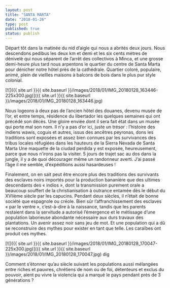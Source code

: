 ```yaml
---
layout: post
title: "SANTA MARTA"
date: "2018-01-26"
type: post
published: true
status: publish
---
```


Départ tôt dans la matinée du nid d’aigle qui nous a abrités deux jours. Nous descendons pedibus les deux km et demi et les six cents mètres de dénivelé qui nous séparent de l’arrêt des collectivos à Minca, et une grosse demi-heure plus tard nous arpentons le quartier du centre de Santa Marta pour dénicher notre hôtel près de la cathédrale. Quartier coloré, populaire, animé, plein de vieIlles maisons à balcons de bois dans le plus pur style colonial.

[![]({{ site.url }}{{ site.baseurl }}/images/2018/01/IMG_20180128_163446-225x300.jpg)]({{ site.url }}{{ site.baseurl }}/images/2018/01/IMG_20180128_163446.jpg)

Nous logeons à deux pas de l’ancien hôtel des douanes, devenu musée de l’or, et entre temps, résidence du libertador les quelques semaines qui ont précédé son décès. Une gloire enviée dont il sera fait état dans un musée qui porte mal son nom. Il n’y a pas d’or ici, juste un trésor : l’histoire des indiens wawis, coguis et autres, issus des ancêtres peyronas, dons les traditions sont exposées et assez bien connues par les survivances des tribus locales réfugiées dans les hauteurs de la Sierra Nevada de Santa Marta Une maquette de la ciudad perdida y est exposée, heureusement, parce que nous n’irons pas la visiter. 5 jours de trajet sac au dos dans la jungle, il y a de quoi décourager même un randonneur averti. J’ai passé l’âge il me semble, d’expéditions aussi hasardeuses !

Finalement, on en sait peut être encore plus des traditions des survivants des esclaves noirs importés pour la production bananière que des ultimes descendants des « indios », dont la transmission purement orale a beaucoup souffert de la christianisation à outrance entamée dès le début du XVIième siècle par les capucins. Pendant deux siècles, il n’était de bonne société que espagnole ou créole. Bien sûr l’affranchissement des esclaves « par le ventre », c’est-à-dire à la naissance, tandis que les parents restaient dans la servitude a autorisé l’émergence et le métissage d’une population laborieuse abondante nécessaire aux durs travaux des plantations. Un avenir assez noir sans jeu de mot. Et une population qui a dû se reconstruire des mythes pour exister en tant que telle. Les caraïbes ont produit ces mythes.

[![]({{ site.url }}{{ site.baseurl }}/images/2018/01/IMG_20180128_170047-225x300.jpg)]({{ site.url }}{{ site.baseurl }}/images/2018/01/IMG_20180128_170047.jpg) dig

Comment s’étonner qu’au siècle suivant les populations aussi mélangées entre riches et pauvres, chrétiens de nom ou de foi, détenteurs et exclus du pouvoir, aient pu vivre la violencia qui a marqué le pays pendant près de 3 générations ?
